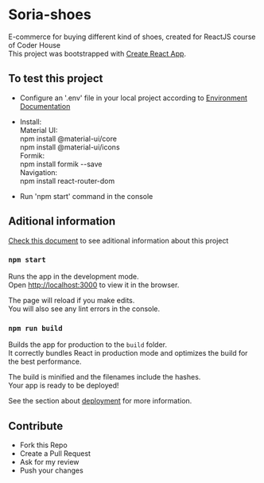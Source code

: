 # Soria-shoes
E-commerce for buying different kind of shoes, created for ReactJS course of Coder House <br />
This project was bootstrapped with [Create React App](https://github.com/facebook/create-react-app).

## To test this project
- Configure an '.env' file in your local project according to [Environment Documentation](docs/Environment.md)

- Install: <br />
Material UI: <br />
npm install @material-ui/core <br />
npm install @material-ui/icons <br />
Formik: <br /> 
npm install formik --save <br />
Navigation: <br />
npm install react-router-dom

- Run 'npm start' command in the console

## Aditional information
[Check this document](docs/Info.md) to see aditional information about this project

### `npm start`

Runs the app in the development mode.<br />
Open [http://localhost:3000](http://localhost:3000) to view it in the browser.

The page will reload if you make edits.<br />
You will also see any lint errors in the console.

### `npm run build`

Builds the app for production to the `build` folder.<br />
It correctly bundles React in production mode and optimizes the build for the best performance.

The build is minified and the filenames include the hashes.<br />
Your app is ready to be deployed!

See the section about [deployment](https://facebook.github.io/create-react-app/docs/deployment) for more information.

## Contribute
- Fork this Repo
- Create a Pull Request
- Ask for my review
- Push your changes